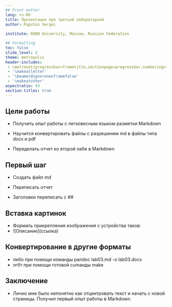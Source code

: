 ```yaml
---
## Front matter
lang: ru-RU
title: Презентация про третьей лабораторной
author: Pupchin Sergei
	
institute: RUDN University, Moscow, Russian Federation

## Formatting
toc: false
slide_level: 2
theme: metropolis
header-includes: 
 - \metroset{progressbar=frametitle,sectionpage=progressbar,numbering=fraction}
 - '\makeatletter'
 - '\beamer@ignorenonframefalse'
 - '\makeatother'
aspectratio: 43
section-titles: true
---
```


## Цели работы

- Получить опыт работы с легковесным языком разметки Markdown

- Научится конвертировать файлы с разрешенем md в файлы типа docx и pdf

- Переделать отчет ко второй лабе в Markdown

## Первый шаг

- Создать файл md

- Переписать отчет

- Заголовки переписать с ##

## Вставка картинок

- Формать прикрепления изображения с устройства таков:
- \![Описание]\(ссылка)

## Конвертирование в другие форматы

- либо при помощи команды pandoc lab03.md -o lab03.docx
- лгбт при помощи готовой cumанды make

## Заключение

- Лично мне было непонятно как отцентровать текст и начать с новой страницы. Получил первый опыт работы в Markdown.


